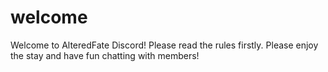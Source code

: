 # welcome

Welcome to AlteredFate Discord! Please read the rules firstly.
Please enjoy the stay and have fun chatting with members!
